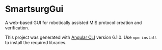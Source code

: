 # SmartsurgGui
A web-based GUI for robotically assisted MIS protocol creation and verification. 

This project was generated with [Angular CLI](https://github.com/angular/angular-cli) version 6.1.0.
Use `npm install` to install the required libraries. 
